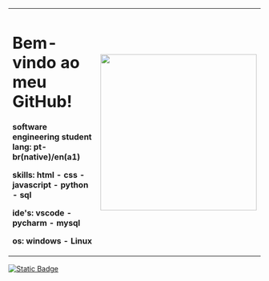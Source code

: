 <table>
  <tr align="left">
    <th>
      <h1> Bem-vindo ao meu GitHub! </h1>
      <p>software engineering student<br>lang: pt-br(native)/en(a1)</p> 
      <p>skills: html - css - javascript - python - sql</p>
      <p>ide's: vscode - pycharm - mysql</p>
      <p>os: windows - Linux</p>
    </th>
    <th> 
      <img src="https://i.pinimg.com/564x/91/87/88/9187886bae88ae0b6499d619f95a4e55.jpg" type="image" width="312px">
    </th>
  </tr>
</table>
<a href="##"><img alt="Static Badge" src="https://img.shields.io/badge/playlist%20spotify-%231DB954?style=for-the-badge&logo=spotify&logoColor=ffffff&logoSize=auto&cacheSeconds=%22https%3A%2F%2Fopen.spotify.com%2Fembed%2Fplaylist%2F4HVe3KkA9abRxlcFiniyIa%3Futm_source%3Dgenerator%26theme%3D0%22" target="_blank"></a>
